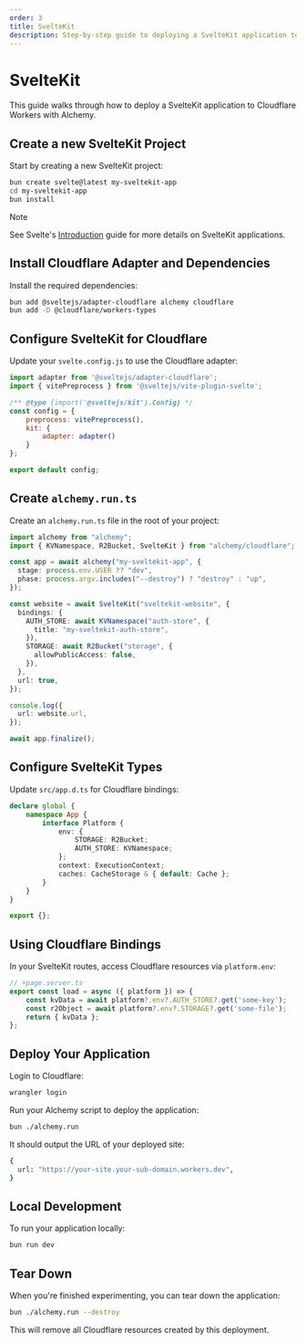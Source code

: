 ```yaml
---
order: 3
title: SvelteKit
description: Step-by-step guide to deploying a SvelteKit application to Cloudflare Workers using Alchemy with KV storage and R2 buckets.
---
```


# SvelteKit

This guide walks through how to deploy a SvelteKit application to Cloudflare Workers with Alchemy.

## Create a new SvelteKit Project

Start by creating a new SvelteKit project:

```sh
bun create svelte@latest my-sveltekit-app
cd my-sveltekit-app
bun install
```

> [!NOTE]
> See Svelte's [Introduction](https://svelte.dev/docs/kit/introduction) guide for more details on SvelteKit applications.

## Install Cloudflare Adapter and Dependencies

Install the required dependencies:

```sh
bun add @sveltejs/adapter-cloudflare alchemy cloudflare
bun add -D @cloudflare/workers-types
```

## Configure SvelteKit for Cloudflare

Update your `svelte.config.js` to use the Cloudflare adapter:

```js
import adapter from '@sveltejs/adapter-cloudflare';
import { vitePreprocess } from '@sveltejs/vite-plugin-svelte';

/** @type {import('@sveltejs/kit').Config} */
const config = {
	preprocess: vitePreprocess(),
	kit: {
		adapter: adapter()
	}
};

export default config;
```

## Create `alchemy.run.ts`

Create an `alchemy.run.ts` file in the root of your project:

```ts
import alchemy from "alchemy";
import { KVNamespace, R2Bucket, SvelteKit } from "alchemy/cloudflare";

const app = await alchemy("my-sveltekit-app", {
  stage: process.env.USER ?? "dev",
  phase: process.argv.includes("--destroy") ? "destroy" : "up",
});

const website = await SvelteKit("sveltekit-website", {
  bindings: {
    AUTH_STORE: await KVNamespace("auth-store", {
      title: "my-sveltekit-auth-store",
    }),
    STORAGE: await R2Bucket("storage", {
      allowPublicAccess: false,
    }),
  },
  url: true,
});

console.log({
  url: website.url,
});

await app.finalize();
```

## Configure SvelteKit Types

Update `src/app.d.ts` for Cloudflare bindings:

```ts
declare global {
	namespace App {
		interface Platform {
			env: {
				STORAGE: R2Bucket;
				AUTH_STORE: KVNamespace;
			};
			context: ExecutionContext;
			caches: CacheStorage & { default: Cache };
		}
	}
}

export {};
```

## Using Cloudflare Bindings

In your SvelteKit routes, access Cloudflare resources via `platform.env`:

```ts
// +page.server.ts
export const load = async ({ platform }) => {
	const kvData = await platform?.env?.AUTH_STORE?.get('some-key');
	const r2Object = await platform?.env?.STORAGE?.get('some-file');
	return { kvData };
};
```

## Deploy Your Application

Login to Cloudflare:

```sh
wrangler login
```

Run your Alchemy script to deploy the application:

```sh
bun ./alchemy.run
```

It should output the URL of your deployed site:

```sh
{
  url: "https://your-site.your-sub-domain.workers.dev",
}
```

## Local Development

To run your application locally:

```sh
bun run dev
```

## Tear Down

When you're finished experimenting, you can tear down the application:

```sh
bun ./alchemy.run --destroy
```

This will remove all Cloudflare resources created by this deployment. 